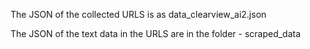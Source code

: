 The JSON of the collected URLS is as data_clearview_ai2.json

The JSON of the text data in the URLS are in the folder - scraped_data

